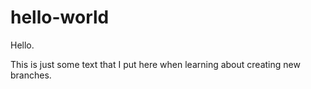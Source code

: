 # hello-world

Hello.

This is just some text that I put here when learning about creating new branches.
